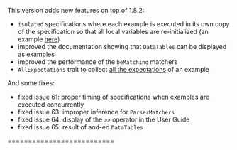 This version adds new features on top of 1.8.2:

 * `isolated` specifications where each example is executed in its own copy of the specification so that all local variables are re-initialized (an example [here](https://github.com/etorreborre/specs2/blob/1.9/src/test/scala/examples/StackIsolatedSpec.scala))
 * improved the documentation showing that `DataTables` can be displayed as examples
 * improved the performance of the `beMatching` matchers
 * `AllExpectations` trait to collect [all the expectations](http://etorreborre.github.com/specs2/guide/org.specs2.guide.SpecStructure.html#All+Expectations) of an example 
 
And some fixes:

 * fixed issue 61: proper timing of specifications when examples are executed concurrently
 * fixed issue 63: improper inference for `ParserMatchers`
 * fixed issue 64: display of the `>>` operator in the User Guide
 * fixed issue 65: result of and-ed `DataTables`
 
 ==========================